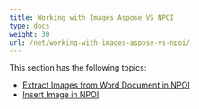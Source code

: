 ```yaml
---
title: Working with Images Aspose VS NPOI
type: docs
weight: 30
url: /net/working-with-images-aspose-vs-npoi/
---
```


This section has the following topics:

- [Extract Images from Word Document in NPOI](https://docs.aspose.com/words/net/extract-images-from-word-document-in-npoi/)
- [Insert Image in NPOI](https://docs.aspose.com/words/net/insert-image-in-npoi/)
